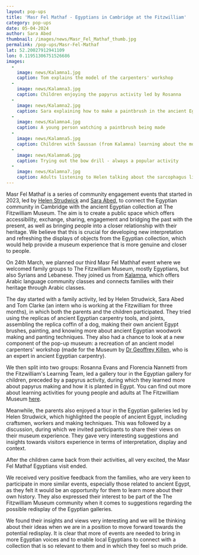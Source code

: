```yaml
---
layout: pop-ups
title: 'Masr Fel Mathaf - Egyptians in Cambridge at the Fitzwilliam'
category: pop-ups
date: 05-04-2024
author: Sara Abed
thumbnail: /images/news/Masr_Fel_Mathaf_thumb.jpg
permalink: /pop-ups/Masr-Fel-Mathaf
lat: 52.20027912941109 
lon: 0.11951306751526686  
images:
  - 
    image: news/Kalamna1.jpg
    caption: Tom explains the model of the carpenters' workshop
  -
    image: news/Kalamna3.jpg
    caption: Children enjoying the papyrus activity led by Rosanna 
  -
    image: news/Kalamna2.jpg
    caption: Sara explaining how to make a paintbrush in the ancient Egyptian manner
  -
    image: news/Kalamna4.jpg
    caption: A young person watching a paintbrush being made
  -
    image: news/Kalamna5.jpg
    caption: Children with Saussan (from Kalamna) learning about the model of the carpenters' workshop
  -
    image: news/Kalamna6.jpg
    caption: Trying out the bow drill - always a popular activity
  -
    image: news/Kalamna7.jpg
    caption: Adults listening to Helen talking about the sarcophagus lid of Ramesses III
---
```


Masr Fel Mathaf is a series of community engagement events that started in 2023, led by [Helen 
Strudwick](https://egyptiancoffins.org/team/helen-strudwick/) and [Sara Abed](https://egyptiancoffins.org/team/sara-hany-abed/), to connect the Egyptian community in Cambridge with the ancient Egyptian collection
at The Fitzwilliam Museum. The aim is to create a public space which offers accessibility,
exchange, sharing, engagement and bridging the past with the present, as well as bringing people into a closer relationship with their 
heritage. We believe that this is crucial for developing new interpretation and refreshing the displays of objects from the Egyptian
collection, which would help provide a museum experience that is more genuine and closer to people.

On 24th March, we planned our third Masr Fel Mathhaf event where we welcomed 
family groups to The Fitzwilliam Museum, mostly Egyptians, but also Syrians and Lebanese. 
They joined us from [Kalamna](https://kalamna.org/),
which offers Arabic language community classes and connects families with their heritage through Arabic classes.

The day started with a family activity, led by Helen Strudwick, Sara Abed and Tom Clarke (an intern who is working at the Fitzwilliam 
for three months), in which both the parents and the children participated. They tried using the replicas of ancient Egyptian carpentry tools, 
and joints, assembling the replica coffin of a dog, making their own ancient Egypt brushes, painting, 
and knowing more about ancient Egyptian woodwork making and panting techniques. They also had a chance to look at a new
component of the pop-up museum: a recreation of an ancient model carpenters' workshop (made for the Museum by 
[Dr Geoffrey Killen](https://egyptiancoffins.org/team/geoff-killen/), who is an expert in ancient Egyptian carpentry).

We then split into two groups: Rosanna Evans and Florencia Nannetti from the Fitzwilliam's Learning Team,
led a gallery tour in the Egyptian gallery for children, preceded by a papyrus activity,
during which they learned more about papyrus making and how it is planted in Egypt. You can find out more about
learning activities for young people and adults at The Fitzwilliam Museum [here](https://fitzmuseum.cam.ac.uk/learn-with-us).

Meanwhile, the parents also enjoyed a tour in the Egyptian galleries led by Helen Strudwick,
which highlighted the people of ancient Egypt, including craftsmen, workers and making techniques. 
This was followed by a discussion, during which we invited participants to share their views on their museum experience.
They gave very interesting suggestions and insights towards visitors experience in terms of
interpretation, display and context. 

After the children came back from their activities, all very excited, the Masr Fel Mathaf Egyptians 
visit ended. 

We received very positive feedback from the families, who are very keen to participate in more 
similar events, especially those related to ancient Egypt, as they felt it would be an opportunity for them to learn more
about their own history. They also expressed their interest to be part of the The Fitzwilliam 
Museum community when it comes to suggestions regarding the possible redisplay of the Egyptian galleries. 

We found their insights and views very interesting and we will be thinking about their ideas when we are in a position to move forward 
towards the potential redisplay. It is clear that more of events are needed to bring in more Egyptian voices and to enable local Egyptians 
to connect with a collection that is so relevant to them and in which they feel so much pride.
 
 

